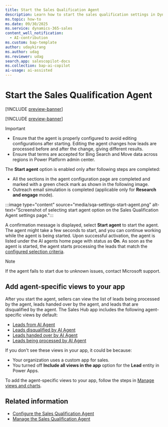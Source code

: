 ```yaml
---
title: Start the Sales Qualification Agent
description: Learn how to start the sales qualification settings in Dynamics 365 Sales.
ms.topic: how-to 
ms.date: 09/30/2025
ms.service: dynamics-365-sales
content_well_notification:
  - AI-contribution
ms.custom: bap-template
author: udaykirang
ms.author: udag
ms.reviewer: udag
search.app: salescopilot-docs
ms.collection: bap-ai-copilot
ai-usage: ai-assisted
---
```


# Start the Sales Qualification Agent

[!INCLUDE [preview-banner](~/../shared-content/shared/preview-includes/preview-banner.md)]

[!INCLUDE [preview-banner](~/../shared-content/shared/preview-includes/preview-note-d365.md)]

> [!IMPORTANT]
>
> - Ensure that the agent is properly configured to avoid editing configurations after starting. Editing the agent changes how leads are processed before and after the change, giving different results.
> - Ensure that terms are accepted for Bing Search and Move data across regions in Power Platform admin center.

The **Start agent** option is enabled only after following steps are completed:

- All the sections in the agent configuration page are completed and marked with a green check mark as shown in the following image. 
- Outreach email simulation is completed (applicable only for **Research and engage** mode).

:::image type="content" source="media/sqa-settings-start-agent.png" alt-text="Screenshot of selecting start agent option on the Sales Qualification Agent settings page.":::

A confirmation message is displayed, select **Start agent** to start the agent. The agent might take a few seconds to start, and you can continue working while the agent is being started. Upon successful activation, the agent is listed under the AI agents home page with status as **On**. As soon as the agent is started, the agent starts processing the leads that match the [configured selection criteria](sales-qualification-agent-selection-criteria.md).

> [!NOTE]
> If the agent fails to start due to unknown issues, contact Microsoft support.

## Add agent-specific views to your app

After you start the agent, sellers can view the list of leads being processed by the agent, leads handed over by the agent, and leads that are disqualified by the agent. The Sales Hub app includes the following agent-specific views by default:

- [Leads from AI Agent](use-sales-qualification-agent.md#view-leads-handed-over-by-the-agent)
- [Leads disqualified by AI Agent](use-sales-qualification-agent.md#view-leads-disqualified-by-the-agent)
- [Leads handed over by AI Agent](monitor-leads-by-sales-qualification-agent.md)
- [Leads being processed by AI Agent](monitor-leads-by-sales-qualification-agent.md)

If you don't see these views in your app, it could be because:

- Your organization uses a custom app for sales.
- You turned off **Include all views in the app** option for the **Lead** entity in Power Apps.

To add the agent-specific views to your app, follow the steps in [Manage views and charts](/power-apps/maker/model-driven-apps/create-add-remove-forms-views-dashboards#manage-views-and-charts).

## Related information

- [Configure the Sales Qualification Agent](configure-sales-qualification-agent.md)  
- [Manage the Sales Qualification Agent](manage-sales-qualification-agent.md)

